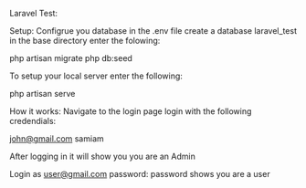 Laravel Test:

Setup:
Configrue you database in the .env file
create a database laravel_test
in the base directory enter the folowing:

php artisan migrate
php db:seed

To setup your local server enter the following:

php artisan serve

How it works:
Navigate to the login page login with the following credendials:

john@gmail.com
samiam

After logging in it will show you you are an Admin

Login as user@gmail.com password: password shows you are a user
